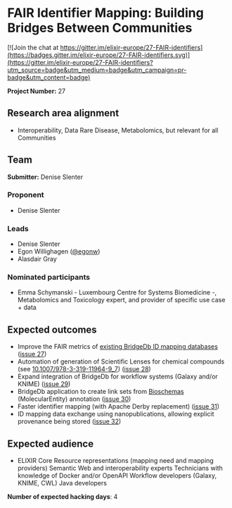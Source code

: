 # FAIR Identifier Mapping: Building Bridges Between Communities

[![Join the chat at https://gitter.im/elixir-europe/27-FAIR-identifiers](https://badges.gitter.im/elixir-europe/27-FAIR-identifiers.svg)](https://gitter.im/elixir-europe/27-FAIR-identifiers?utm_source=badge&utm_medium=badge&utm_campaign=pr-badge&utm_content=badge)

**Project Number:** 27

## Research area alignment

- Interoperability, Data
 Rare Disease, Metabolomics, but relevant for all Communities

## Team

**Submitter:** Denise Slenter

### Proponent

- Denise Slenter

### Leads

- Denise Slenter
- Egon Willighagen ([@egonw](https://github.com/egonw))
- Alasdair Gray

### Nominated participants

- Emma Schymanski - Luxembourg Centre for Systems Biomedicine -, Metabolomics and Toxicology expert, and provider of specific use case + data

## Expected outcomes

- Improve the FAIR metrics of [existing BridgeDb ID mapping databases](https://www.bridgedb.org/mapping-databases/) ([issue 27](https://github.com/elixir-europe/BioHackathon-projects-2019/issues/27))
- Automation of generation of Scientific Lenses for chemical compounds (see [10.1007/978-3-319-11964-9_7](https://doi.org/10.1007/978-3-319-11964-9_7)) ([issue 28](https://github.com/elixir-europe/BioHackathon-projects-2019/issues/28))
- Expand integration of BridgeDb for workflow systems (Galaxy and/or KNIME) ([issue 29](https://github.com/elixir-europe/BioHackathon-projects-2019/issues/29))
- BridgeDb application to create link sets from [Bioschemas](https://bioschemas.org/) (MolecularEntity) annotation ([issue 30](https://github.com/elixir-europe/BioHackathon-projects-2019/issues/30))
- Faster identifier mapping (with Apache Derby replacement) ([issue 31](https://github.com/elixir-europe/BioHackathon-projects-2019/issues/31))
- ID mapping data exchange using nanopublications, allowing explicit provenance being stored ([issue 32](https://github.com/elixir-europe/BioHackathon-projects-2019/issues/32))

## Expected audience

- ELIXIR Core Resource representations (mapping need and mapping providers)
 Semantic Web and interoperability experts
 Technicians with knowledge of Docker and/or OpenAPI
 Workflow developers (Galaxy, KNIME, CWL)
 Java developers

**Number of expected hacking days**: 4


